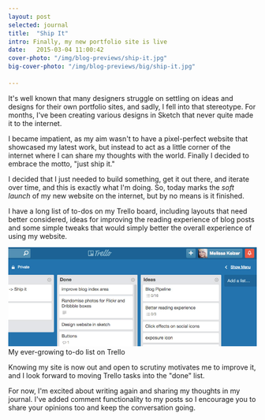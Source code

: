 ```yaml
---
layout: post
selected: journal
title:  "Ship It"
intro: Finally, my new portfolio site is live
date:   2015-03-04 11:00:42
cover-photo: "/img/blog-previews/ship-it.jpg"
big-cover-photo: "/img/blog-previews/big/ship-it.jpg"

---
```



It's well known that many designers struggle on settling on ideas and designs for their own portfolio sites, and sadly, I fell into that stereotype. For months, I've been creating various designs in Sketch that never quite made it to the internet.

I became impatient, as my aim wasn't to have a pixel-perfect website that showcased my latest work, but instead to act as a little corner of the internet where I can share my thoughts with the world. Finally I decided to embrace the motto, "just ship it."

I decided that I just needed to build something, get it out there, and iterate over time, and this is exactly what I'm doing. So, today marks the *soft launch* of my new website on the internet, but by no means is it finished.

I have a long list of to-dos on my Trello board, including layouts that need better considered, ideas for improving the reading experience of blog posts and some simple tweaks that would simply better the overall experience of using my website.

<div class="article__image article__image--with-caption" >
  <img src="/img/blog/trello-to-dos.jpg" alt="My ever-growing to-do list on Trello" />
  <span class="caption">My ever-growing to-do list on Trello</span>
</div>

Knowing my site is now out and open to scrutiny motivates me to improve it, and I look forward to moving Trello tasks into the "done" list.

For now, I'm excited about writing again and sharing my thoughts in my journal. I've added comment functionality to my posts so I encourage you to share your opinions too and keep the conversation going.




